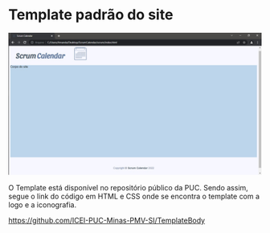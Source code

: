# Template padrão do site

![Template](img/Interface.jpeg)

O Template está disponível no repositório público da PUC. Sendo assim, segue o link do código em HTML e CSS onde se encontra o template com a logo e a iconografia.

https://github.com/ICEI-PUC-Minas-PMV-SI/TemplateBody
